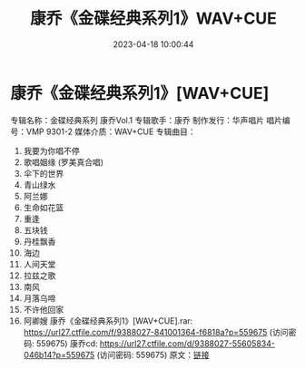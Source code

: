 ﻿---
title: 康乔《金碟经典系列1》WAV+CUE
date: 2023-04-18 10:00:44
categories: WAV车载音乐、镜像
tags: 华语中文
---
# 康乔《金碟经典系列1》[WAV+CUE]

专辑名称：金碟经典系列 康乔Vol.1
专辑歌手：康乔
制作发行：华声唱片
唱片编号：VMP 9301-2
媒体介质：WAV+CUE
专辑曲目：
01. 我要为你唱不停
02. 歌唱姻缘 (罗美真合唱)
03. 伞下的世界
04. 青山绿水
05. 阿兰娜
06. 生命如花篮
07. 重逢
08. 五块钱
09. 丹桂飘香
10. 海边
11. 人间天堂
12. 拉兹之歌
13. 南风
14. 月落乌啼
15. 不许他回家
16. 阿卿嫂
康乔《金碟经典系列1》[WAV+CUE].rar: https://url27.ctfile.com/f/9388027-841001364-f6818a?p=559675
(访问密码: 559675)
康乔cd: https://url27.ctfile.com/d/9388027-55605834-046b14?p=559675
(访问密码: 559675)
原文：[链接](https://blog.sina.com.cn/s/blog_1647c7e76010311hz.html)